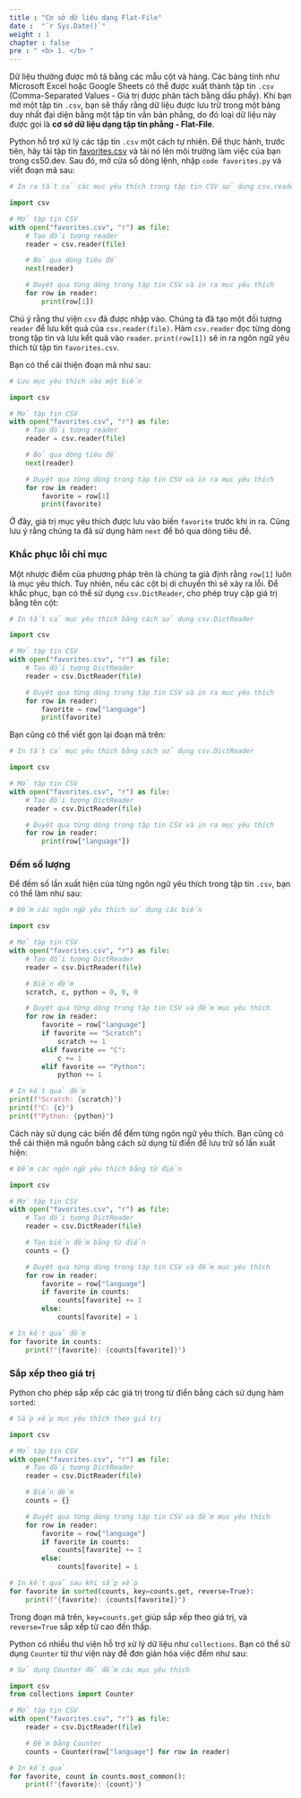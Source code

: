 ```yaml
---
title : "Cơ sở dữ liệu dạng Flat-File"
date :  "`r Sys.Date()`" 
weight : 1 
chapter : false
pre : " <b> 1. </b> "
---
```

Dữ liệu thường được mô tả bằng các mẫu cột và hàng. Các bảng tính như Microsoft Excel hoặc Google Sheets có thể được xuất thành tập tin `.csv` (Comma-Separated Values - Giá trị được phân tách bằng dấu phẩy). Khi bạn mở một tập tin `.csv`, bạn sẽ thấy rằng dữ liệu được lưu trữ trong một bảng duy nhất đại diện bằng một tập tin văn bản phẳng, do đó loại dữ liệu này được gọi là **cơ sở dữ liệu dạng tập tin phẳng - Flat-File**.

Python hỗ trợ xử lý các tập tin `.csv` một cách tự nhiên. Để thực hành, trước tiên, hãy tải tập tin [favorites.csv](https://cdn.cs50.net/2023/fall/lectures/7/src7/favorites/favorites.csv) và tải nó lên môi trường làm việc của bạn trong cs50.dev. Sau đó, mở cửa sổ dòng lệnh, nhập `code favorites.py` và viết đoạn mã sau:

```python
# In ra tất cả các mục yêu thích trong tập tin CSV sử dụng csv.reader

import csv

# Mở tập tin CSV
with open("favorites.csv", "r") as file:
    # Tạo đối tượng reader
    reader = csv.reader(file)

    # Bỏ qua dòng tiêu đề
    next(reader)

    # Duyệt qua từng dòng trong tập tin CSV và in ra mục yêu thích
    for row in reader:
        print(row[1])
```

Chú ý rằng thư viện `csv` đã được nhập vào. Chúng ta đã tạo một đối tượng `reader` để lưu kết quả của `csv.reader(file)`. Hàm `csv.reader` đọc từng dòng trong tập tin và lưu kết quả vào `reader`. `print(row[1])` sẽ in ra ngôn ngữ yêu thích từ tập tin `favorites.csv`.

Bạn có thể cải thiện đoạn mã như sau:

```python
# Lưu mục yêu thích vào một biến

import csv

# Mở tập tin CSV
with open("favorites.csv", "r") as file:
    # Tạo đối tượng reader
    reader = csv.reader(file)

    # Bỏ qua dòng tiêu đề
    next(reader)

    # Duyệt qua từng dòng trong tập tin CSV và in ra mục yêu thích
    for row in reader:
        favorite = row[1]
        print(favorite)
```

Ở đây, giá trị mục yêu thích được lưu vào biến `favorite` trước khi in ra. Cũng lưu ý rằng chúng ta đã sử dụng hàm `next` để bỏ qua dòng tiêu đề.

### Khắc phục lỗi chỉ mục
Một nhược điểm của phương pháp trên là chúng ta giả định rằng `row[1]` luôn là mục yêu thích. Tuy nhiên, nếu các cột bị di chuyển thì sẽ xảy ra lỗi. Để khắc phục, bạn có thể sử dụng `csv.DictReader`, cho phép truy cập giá trị bằng tên cột:

```python
# In tất cả mục yêu thích bằng cách sử dụng csv.DictReader

import csv

# Mở tập tin CSV
with open("favorites.csv", "r") as file:
    # Tạo đối tượng DictReader
    reader = csv.DictReader(file)

    # Duyệt qua từng dòng trong tập tin CSV và in ra mục yêu thích
    for row in reader:
        favorite = row["language"]
        print(favorite)
```

Bạn cũng có thể viết gọn lại đoạn mã trên:

```python
# In tất cả mục yêu thích bằng cách sử dụng csv.DictReader

import csv

# Mở tập tin CSV
with open("favorites.csv", "r") as file:
    # Tạo đối tượng DictReader
    reader = csv.DictReader(file)

    # Duyệt qua từng dòng trong tập tin CSV và in ra mục yêu thích
    for row in reader:
        print(row["language"])
```

### Đếm số lượng 
Để đếm số lần xuất hiện của từng ngôn ngữ yêu thích trong tập tin `.csv`, bạn có thể làm như sau:

```python
# Đếm các ngôn ngữ yêu thích sử dụng các biến

import csv

# Mở tập tin CSV
with open("favorites.csv", "r") as file:
    # Tạo đối tượng DictReader
    reader = csv.DictReader(file)

    # Biến đếm
    scratch, c, python = 0, 0, 0

    # Duyệt qua từng dòng trong tập tin CSV và đếm mục yêu thích
    for row in reader:
        favorite = row["language"]
        if favorite == "Scratch":
            scratch += 1
        elif favorite == "C":
            c += 1
        elif favorite == "Python":
            python += 1

# In kết quả đếm
print(f"Scratch: {scratch}")
print(f"C: {c}")
print(f"Python: {python}")
```

Cách này sử dụng các biến để đếm từng ngôn ngữ yêu thích. Bạn cũng có thể cải thiện mã nguồn bằng cách sử dụng từ điển để lưu trữ số lần xuất hiện:

```python
# Đếm các ngôn ngữ yêu thích bằng từ điển

import csv

# Mở tập tin CSV
with open("favorites.csv", "r") as file:
    # Tạo đối tượng DictReader
    reader = csv.DictReader(file)

    # Tạo biến đếm bằng từ điển
    counts = {}

    # Duyệt qua từng dòng trong tập tin CSV và đếm mục yêu thích
    for row in reader:
        favorite = row["language"]
        if favorite in counts:
            counts[favorite] += 1
        else:
            counts[favorite] = 1

# In kết quả đếm
for favorite in counts:
    print(f"{favorite}: {counts[favorite]}")
```

### Sắp xếp theo giá trị
Python cho phép sắp xếp các giá trị trong từ điển bằng cách sử dụng hàm `sorted`:

```python
# Sắp xếp mục yêu thích theo giá trị

import csv

# Mở tập tin CSV
with open("favorites.csv", "r") as file:
    # Tạo đối tượng DictReader
    reader = csv.DictReader(file)

    # Biến đếm
    counts = {}

    # Duyệt qua từng dòng trong tập tin CSV và đếm mục yêu thích
    for row in reader:
        favorite = row["language"]
        if favorite in counts:
            counts[favorite] += 1
        else:
            counts[favorite] = 1

# In kết quả sau khi sắp xếp
for favorite in sorted(counts, key=counts.get, reverse=True):
    print(f"{favorite}: {counts[favorite]}")
```

Trong đoạn mã trên, `key=counts.get` giúp sắp xếp theo giá trị, và `reverse=True` sắp xếp từ cao đến thấp.

Python có nhiều thư viện hỗ trợ xử lý dữ liệu như `collections`. Bạn có thể sử dụng `Counter` từ thư viện này để đơn giản hóa việc đếm như sau:

```python
# Sử dụng Counter để đếm các mục yêu thích

import csv
from collections import Counter

# Mở tập tin CSV
with open("favorites.csv", "r") as file:
    reader = csv.DictReader(file)

    # Đếm bằng Counter
    counts = Counter(row["language"] for row in reader)

# In kết quả
for favorite, count in counts.most_common():
    print(f"{favorite}: {count}")
```




